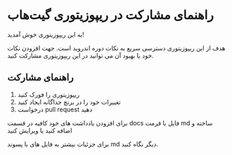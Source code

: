 <h1> راهنمای مشارکت در ریپوزیتوری گیت‌هاب  </h1>

به این ریپوزیتوری خوش آمدید! 

هدف از این ریپوزیتوری دسترسی سریع به نکات دوره اندروید است.
جهت افزودن نکات خود یا بهبود آن می توانید در این ریپوزیتوری مشارکت کنید.


<h2> راهنمای مشارکت </h2>

1. ریپوزیتوری را فورک کنید
2. تغییرات خود را در برنچ جداگانه ایجاد کنید
3. درخواست pull request دهید

برای افزودن یادداشت های خود کافیه در قسمت docs فایل با فرمت md ساخته و اضافه کنید یا ویرایش کنید

برای جزئیات بیشتر به فایل های با پسوند md دیگر نگاه کنید.
